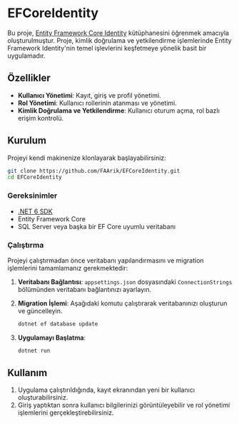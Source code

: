 # EFCoreIdentity

Bu proje, [Entity Framework Core Identity](https://learn.microsoft.com/en-us/aspnet/core/security/authentication/identity) kütüphanesini öğrenmek amacıyla oluşturulmuştur. Proje, kimlik doğrulama ve yetkilendirme işlemlerinde Entity Framework Identity'nin temel işlevlerini keşfetmeye yönelik basit bir uygulamadır.

## Özellikler

- **Kullanıcı Yönetimi**: Kayıt, giriş ve profil yönetimi.
- **Rol Yönetimi**: Kullanıcı rollerinin atanması ve yönetimi.
- **Kimlik Doğrulama ve Yetkilendirme**: Kullanıcı oturum açma, rol bazlı erişim kontrolü.

## Kurulum

Projeyi kendi makinenize klonlayarak başlayabilirsiniz:

```bash
git clone https://github.com/FAArik/EFCoreIdentity.git
cd EFCoreIdentity
```

### Gereksinimler

- [.NET 6 SDK](https://dotnet.microsoft.com/download/dotnet/6.0)
- Entity Framework Core
- SQL Server veya başka bir EF Core uyumlu veritabanı

### Çalıştırma

Projeyi çalıştırmadan önce veritabanı yapılandırmasını ve migration işlemlerini tamamlamanız gerekmektedir:

1. **Veritabanı Bağlantısı**: `appsettings.json` dosyasındaki `ConnectionStrings` bölümünden veritabanı bağlantınızı ayarlayın.
2. **Migration İşlemi**: Aşağıdaki komutu çalıştırarak veritabanınızı oluşturun ve güncelleyin.

   ```bash
   dotnet ef database update
   ```

3. **Uygulamayı Başlatma**:

   ```bash
   dotnet run
   ```

## Kullanım

1. Uygulama çalıştırıldığında, kayıt ekranından yeni bir kullanıcı oluşturabilirsiniz.
2. Giriş yaptıktan sonra kullanıcı bilgilerinizi görüntüleyebilir ve rol yönetimi işlemlerini gerçekleştirebilirsiniz.
